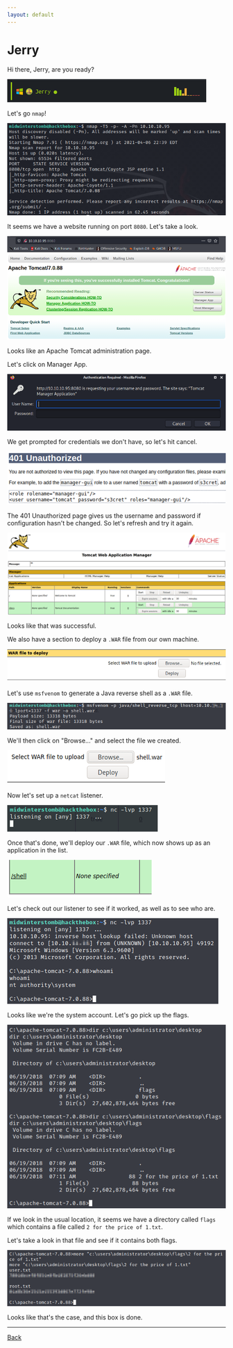 ```yaml
---
layout: default
---
```


# Jerry

Hi there, Jerry, are you ready?

![](./01.png)

Let's go ```nmap```!

![](./02.png)

It seems we have a website running on port ```8080```.  Let's take a look.

![](./03.png)

Looks like an Apache Tomcat administration page.

Let's click on Manager App.

![](./04.png)

We get prompted for credentials we don't have, so let's hit cancel.

![](./05.png)

The 401 Unauthorized page gives us the username and password if configuration hasn't be changed.  So let's refresh and try it again.

![](./06.png)

Looks like that was successful.

We also have a section to deploy a ```.WAR``` file from our own machine.

![](./07.png)

Let's use ```msfvenom``` to generate a Java reverse shell as a ```.WAR``` file.

![](./08.png)

We'll then click on "Browse..." and select the file we created.

![](./09.png)

Now let's set up a ```netcat``` listener.

![](./10.png)

Once that's done, we'll deploy our ```.WAR``` file, which now shows up as an application in the list.

![](./11.png)

Let's check out our listener to see if it worked, as well as to see who are.

![](./12.png)

Looks like we're the system account.  Let's go pick up the flags.

![](./13.png)

If we look in the usual location, it seems we have a directory called ```flags``` which contains a file called ```2 for the price of 1.txt```.

Let's take a look in that file and see if it contains both flags.

![](./14.png)

Looks like that's the case, and this box is done.

___

[Back](../)
